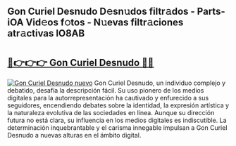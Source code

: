 ## Gon Curiel Desnudo D𝚎sn𝚞dos filtr𝚊dos - Parts-iOA Vid𝚎os f𝚘tos - N𝚞evas filtr𝚊ciones atr𝚊ctivas lO8AB

# <h2><a href="http://mbagry3.tromn.icu/?c=Gon+Curiel+Desnudo">🔗👉👉👉 Gon Curiel Desnudo 🔗🔗</a></h2>

[![Gon Curiel Desnudo nuevo](https://i.imgur.com/pEAQMta.gif)](http://mbagry3.tromn.icu/?c=Gon+Curiel+Desnudo)
Gon Curiel Desnudo, un individuo complejo y debatido, desafía la descripción fácil. Su uso pionero de los medios digitales para la autorrepresentación ha cautivado y enfurecido a sus seguidores, encendiendo debates sobre la identidad, la expresión artística y la naturaleza evolutiva de las sociedades en línea. Aunque su dirección futura no está clara, su influencia en los medios digitales es indiscutible. La determinación inquebrantable y el carisma innegable impulsan a Gon Curiel Desnudo a nuevas alturas en el ámbito digital.
